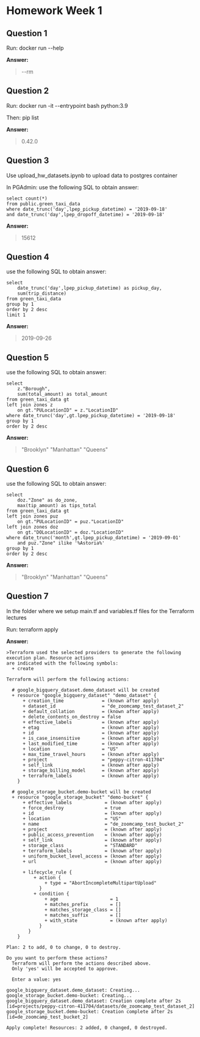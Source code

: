 # Homework Week 1

## Question 1

Run: docker run --help

**Answer:**
> --rm

## Question 2

Run: 
docker run -it --entrypoint bash python:3.9

Then: 
pip list


**Answer:**
> 0.42.0

## Question 3


Use upload_hw_datasets.ipynb to upload data to postgres container

  

In PGAdmin: use the following SQL to obtain answer:

  

    select count(*) 
    from public.green_taxi_data 
    where date_trunc('day',lpep_pickup_datetime) = '2019-09-18'
    and date_trunc('day',lpep_dropoff_datetime) = '2019-09-18'

**Answer:**
> 15612

## Question 4



use the following SQL to obtain answer:

    select 
	    date_trunc('day',lpep_pickup_datetime) as pickup_day,    
	    sum(trip_distance)
    from green_taxi_data
    group by 1
    order by 2 desc
    limit 1

  
**Answer:**
> 2019-09-26


## Question 5



use the following SQL to obtain answer:

  

    select 
	    z."Borough",  
	    sum(total_amount) as total_amount  
    from green_taxi_data gt  
    left join zones z  
	    on gt."PULocationID" = z."LocationID" 
    where date_trunc('day',gt.lpep_pickup_datetime) = '2019-09-18' 
    group by 1
    order by 2 desc

  
**Answer:**
> "Brooklyn" "Manhattan" "Queens"

## Question 6

use the following SQL to obtain answer:

  

    select    
	    doz."Zone" as do_zone,    
	    max(tip_amount) as tips_total    
    from green_taxi_data gt    
    left join zones puz    
	    on gt."PULocationID" = puz."LocationID"    
    left join zones doz    
	    on gt."DOLocationID" = doz."LocationID"    
    where date_trunc('month',gt.lpep_pickup_datetime) = '2019-09-01'    
	    and puz."Zone" ilike '%Astoria%'
    group by 1
    order by 2 desc

  
**Answer:**
> "Brooklyn" "Manhattan" "Queens"



## Question 7

  

In the folder where we setup main.tf and variables.tf files for the Terraform lectures

Run: terraform apply

 
**Answer:**
```
>Terraform used the selected providers to generate the following execution plan. Resource actions
are indicated with the following symbols:
  + create

Terraform will perform the following actions:

  # google_bigquery_dataset.demo_dataset will be created
  + resource "google_bigquery_dataset" "demo_dataset" {
      + creation_time              = (known after apply)
      + dataset_id                 = "de_zoomcamp_test_dataset_2"
      + default_collation          = (known after apply)
      + delete_contents_on_destroy = false
      + effective_labels           = (known after apply)
      + etag                       = (known after apply)
      + id                         = (known after apply)
      + is_case_insensitive        = (known after apply)
      + last_modified_time         = (known after apply)
      + location                   = "US"
      + max_time_travel_hours      = (known after apply)
      + project                    = "peppy-citron-411704"
      + self_link                  = (known after apply)
      + storage_billing_model      = (known after apply)
      + terraform_labels           = (known after apply)
    }

  # google_storage_bucket.demo-bucket will be created
  + resource "google_storage_bucket" "demo-bucket" {
      + effective_labels            = (known after apply)
      + force_destroy               = true
      + id                          = (known after apply)
      + location                    = "US"
      + name                        = "de_zoomcamp_test_bucket_2"
      + project                     = (known after apply)
      + public_access_prevention    = (known after apply)
      + self_link                   = (known after apply)
      + storage_class               = "STANDARD"
      + terraform_labels            = (known after apply)
      + uniform_bucket_level_access = (known after apply)
      + url                         = (known after apply)

      + lifecycle_rule {
          + action {
              + type = "AbortIncompleteMultipartUpload"
            }
          + condition {
              + age                   = 1
              + matches_prefix        = []
              + matches_storage_class = []
              + matches_suffix        = []
              + with_state            = (known after apply)
            }
        }
    }

Plan: 2 to add, 0 to change, 0 to destroy.

Do you want to perform these actions?
  Terraform will perform the actions described above.
  Only 'yes' will be accepted to approve.

  Enter a value: yes

google_bigquery_dataset.demo_dataset: Creating...
google_storage_bucket.demo-bucket: Creating...
google_bigquery_dataset.demo_dataset: Creation complete after 2s [id=projects/peppy-citron-411704/datasets/de_zoomcamp_test_dataset_2]
google_storage_bucket.demo-bucket: Creation complete after 2s [id=de_zoomcamp_test_bucket_2]

Apply complete! Resources: 2 added, 0 changed, 0 destroyed.
```
